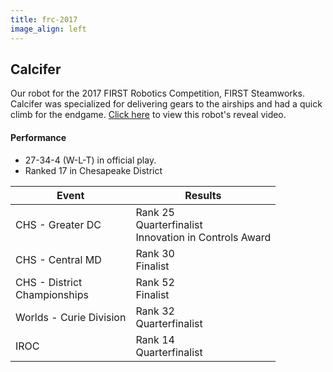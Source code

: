 ```yaml
---
title: frc-2017
image_align: left
---
```


## Calcifer
Our robot for the 2017 FIRST Robotics Competition, FIRST Steamworks. Calcifer was specialized for delivering gears to the airships and had a quick climb for the endgame. [Click here](https://www.youtube.com/watch?v=gGMw-ombv_E) to view this robot's reveal video.
#### Performance
* 27-34-4 (W-L-T) in official play.
* Ranked 17 in Chesapeake District

<html>
<table class="table table-striped table-hover">
  <thead> 
    <tr>
        <th>Event</th>
        <th>Results</th>
      </tr>
    </thead>
  <tbody>
     <tr>
        <td> CHS - Greater DC</td>
        <td> Rank 25 <br/> Quarterfinalist <br/> Innovation in Controls Award</td>
      </tr>
     <tr>
        <td> CHS - Central MD</td>
        <td> Rank 30 <br/> Finalist <br/></td>
      </tr>
    <tr>
        <td> CHS - District <br/> Championships </td>
        <td> Rank 52 <br/> Finalist </td>
      </tr>
    <tr>
        <td> Worlds - Curie Division </td>
        <td> Rank 32 <br/> Quarterfinalist </td>
      </tr>
    <tr>
        <td> IROC </td>
        <td> Rank 14 <br/> Quarterfinalist </td>
      </tr> 
  </tbody>
</table>
</html>
